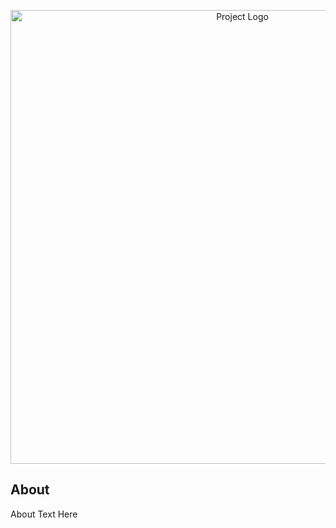 

<p align="center">
      <img src="https://i.ibb.co/tmMrJdS/Dribbble-shot-1.jpg" alt="Project Logo" width="726">
</p>

## About

About Text Here
